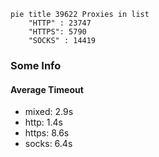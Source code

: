 
```mermaid
pie title 39622 Proxies in list
    "HTTP" : 23747
    "HTTPS": 5790
    "SOCKS" : 14419
```

### Some Info
#### Average Timeout

- mixed: 2.9s
- http: 1.4s
- https: 8.6s
- socks: 6.4s